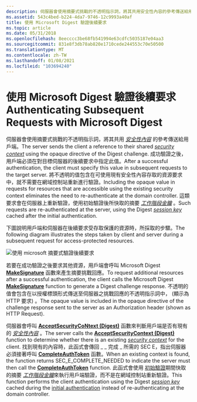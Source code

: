 ```yaml
---
description: 伺服器會使用摘要式挑戰的不透明指示詞，將其共用安全性內容的參考傳送給用戶端。
ms.assetid: 543c4bed-b224-4da7-9746-12c9993a40af
title: 使用 Microsoft Digest 驗證後續要求
ms.topic: article
ms.date: 05/31/2018
ms.openlocfilehash: 8eecccc3be68fb541994e63cdfc5035187e04aa3
ms.sourcegitcommit: 831e8f3db78ab820e1710cede244553c70e50500
ms.translationtype: MT
ms.contentlocale: zh-TW
ms.lasthandoff: 01/08/2021
ms.locfileid: "103694240"
---
```

# <a name="authenticating-subsequent-requests-with-microsoft-digest"></a><span data-ttu-id="047dd-103">使用 Microsoft Digest 驗證後續要求</span><span class="sxs-lookup"><span data-stu-id="047dd-103">Authenticating Subsequent Requests with Microsoft Digest</span></span>

<span data-ttu-id="047dd-104">伺服器會使用摘要式挑戰的不透明指示詞，將其共用 [*安全性內容*](/windows/desktop/SecGloss/s-gly) 的參考傳送給用戶端。</span><span class="sxs-lookup"><span data-stu-id="047dd-104">The server sends the client a reference to their shared [*security context*](/windows/desktop/SecGloss/s-gly) using the opaque directive of the Digest challenge.</span></span> <span data-ttu-id="047dd-105">成功驗證之後，用戶端必須在對目標伺服器的後續要求中指定此值。</span><span class="sxs-lookup"><span data-stu-id="047dd-105">After a successful authentication, the client must specify this value in subsequent requests to the target server.</span></span> <span data-ttu-id="047dd-106">將不透明的值包含在可使用現有安全性內容存取的資源要求中，就不需要在網域控制站重新進行驗證。</span><span class="sxs-lookup"><span data-stu-id="047dd-106">Including the opaque value in requests for resources that are accessible using the existing security context eliminates the need to re-authenticate at the domain controller.</span></span> <span data-ttu-id="047dd-107">這類要求會在伺服器上重新驗證，使用初始驗證後所快取的摘要 [*工作階段金鑰*](/windows/desktop/SecGloss/s-gly) 。</span><span class="sxs-lookup"><span data-stu-id="047dd-107">Such requests are re-authenticated at the server, using the Digest [*session key*](/windows/desktop/SecGloss/s-gly) cached after the initial authentication.</span></span>

<span data-ttu-id="047dd-108">下圖說明用戶端和伺服器在後續要求受存取保護的資源時，所採取的步驟。</span><span class="sxs-lookup"><span data-stu-id="047dd-108">The following diagram illustrates the steps taken by client and server during a subsequent request for access-protected resources.</span></span>

![使用 microsoft 摘要式驗證後續要求](images/digest2.png)

<span data-ttu-id="047dd-110">若要在成功驗證之後要求其他資源，用戶端會呼叫 Microsoft Digest [**MakeSignature**](/windows/desktop/api/Sspi/nf-sspi-makesignature) 函數來產生摘要挑戰回應。</span><span class="sxs-lookup"><span data-stu-id="047dd-110">To request additional resources after a successful authentication, the client calls the Microsoft Digest [**MakeSignature**](/windows/desktop/api/Sspi/nf-sspi-makesignature) function to generate a Digest challenge response.</span></span> <span data-ttu-id="047dd-111">不透明的值會包含在以授權標頭形式傳送至伺服器之挑戰回應的不透明指示詞中， (顯示為 HTTP 要求) 。</span><span class="sxs-lookup"><span data-stu-id="047dd-111">The opaque value is included in the opaque directive of the challenge response sent to the server as an Authorization header (shown as HTTP Request).</span></span>

<span data-ttu-id="047dd-112">伺服器會呼叫 [**AcceptSecurityCoNtext (Digest)**](/windows/win32/api/sspi/nf-sspi-acceptsecuritycontext) 函數來判斷用戶端是否有現有的 [*安全性內容*](/windows/desktop/SecGloss/s-gly) 。</span><span class="sxs-lookup"><span data-stu-id="047dd-112">The server calls the [**AcceptSecurityContext (Digest)**](/windows/win32/api/sspi/nf-sspi-acceptsecuritycontext) function to determine whether there is an existing [*security context*](/windows/desktop/SecGloss/s-gly) for the client.</span></span> <span data-ttu-id="047dd-113">找到現有的內容時，此函式會傳回 \_ \_ 完成 \_ 所需的 SEC E，指出伺服器必須接著呼叫 [**CompleteAuthToken**](/windows/desktop/api/Sspi/nf-sspi-completeauthtoken) 函數。</span><span class="sxs-lookup"><span data-stu-id="047dd-113">When an existing context is found, the function returns SEC\_E\_COMPLETE\_NEEDED to indicate the server must then call the [**CompleteAuthToken**](/windows/desktop/api/Sspi/nf-sspi-completeauthtoken) function.</span></span> <span data-ttu-id="047dd-114">此函式會使用 [初始驗證](initial-authentication-using-microsoft-digest.md)期間快取的摘要 [*工作階段金鑰*](/windows/desktop/SecGloss/s-gly)來執行用戶端驗證，而不是在網域控制站重新驗證。</span><span class="sxs-lookup"><span data-stu-id="047dd-114">This function performs the client authentication using the Digest [*session key*](/windows/desktop/SecGloss/s-gly) cached during the [initial authentication](initial-authentication-using-microsoft-digest.md) instead of re-authenticating at the domain controller.</span></span>

 

 
